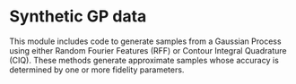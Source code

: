 # Synthetic GP data
This module includes code to generate samples from a Gaussian Process using either Random Fourier Features (RFF) or Contour Integral Quadrature (CIQ). These methods generate approximate samples whose accuracy is determined by one or more fidelity parameters. 

